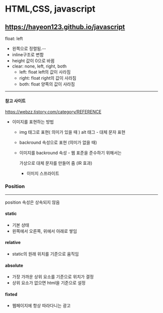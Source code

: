 # HTML,CSS, javascript
https://hayeon123.github.io/javascript
--- 
float: left 
- 왼쪽으로 정렬됨.-- 
- inline구조로 변함
- height 값이 0으로 바뀜 
- clear: none, left, right, both 
  - left: float left의 값이 사라짐 
  - right: float right의 값이 사라짐 
  - both: float 양쪽의 값이 사라짐 

---

#### 참고 사이트 

 https://webzz.tistory.com/category/REFERENCE



- 이미지를 표현하는 방법 

  - img 태그로 표현( 의미가 있을 때 ) alt 태그 - 대체 문자 표현 

  - backround 속성으로 표현 (의미가 없을 때)

  - 이미지를 backround 속성  - 웹 표준을 준수하기 위해서는 

    가상으로 대체 문자를 만들어 줌 (IR 효과)

    - 이미지 스프라이트 

### Position 

---------------

position 속성은 상속되지 않음 

#### static 

- 기본 상태 
- 왼쪽에서 오른쪽, 위에서 아래로 쌓임

#### relative

- static의 원래 위치를 기준으로 움직임

#### absolute

- 가장 가까운 상위 요소를 기준으로 위치가 결정 
- 상위 요소가 없으면 html을 기준으로 설정

#### fixted 

- 웹페이지에 항상 따라다니는 광고 









